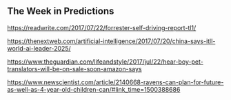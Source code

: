 ## The Week in Predictions

https://readwrite.com/2017/07/22/forrester-self-driving-report-tl1/

https://thenextweb.com/artificial-intelligence/2017/07/20/china-says-itll-world-ai-leader-2025/

https://www.theguardian.com/lifeandstyle/2017/jul/22/hear-boy-pet-translators-will-be-on-sale-soon-amazon-says

https://www.newscientist.com/article/2140668-ravens-can-plan-for-future-as-well-as-4-year-old-children-can/#link_time=1500388686